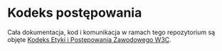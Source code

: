 # Kodeks postępowania

Cała dokumentacja, kod i komunikacja w ramach tego repozytorium są objęte [Kodeks Etyki i Postępowania Zawodowego W3C](https://www.w3.org/Consortium/cepc/).
